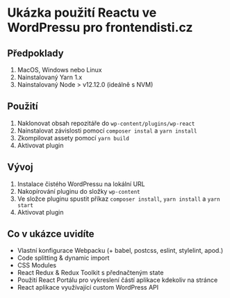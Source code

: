 # Ukázka použití Reactu ve WordPressu pro frontendisti.cz

## Předpoklady

1. MacOS, Windows nebo Linux
2. Nainstalovaný Yarn 1.x
3. Nainstalovaný Node > v12.12.0 (ideálně s NVM)

## Použití

1. Naklonovat obsah repozitáře do `wp-content/plugins/wp-react`
2. Nainstalovat závislosti pomocí `composer instal` a `yarn install`
3. Zkompilovat assety pomocí `yarn build`
4. Aktivovat plugin

## Vývoj

1. Instalace čistého WordPressu na lokální URL
2. Nakopírování pluginu do složky `wp-content`
3. Ve složce pluginu spustit příkaz `composer install`, `yarn install` a `yarn start`
4. Aktivovat plugin

## Co v ukázce uvidíte

* Vlastní konfigurace Webpacku (+ babel, postcss, eslint, stylelint, apod.)
* Code splitting & dynamic import
* CSS Modules
* React Redux & Redux Toolkit s přednačteným state
* Použití React Portálu pro vykreslení částí aplikace kdekoliv na stránce
* React aplikace využívající custom WordPress API
